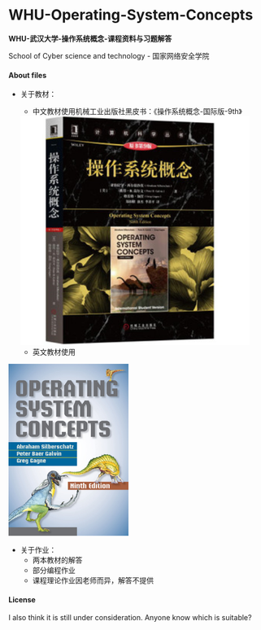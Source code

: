 # WHU-Operating-System-Concepts
**WHU-武汉大学-操作系统概念-课程资料与习题解答**

School of Cyber science and technology  - 国家网络安全学院

#### About files

- 关于教材：

  - 中文教材使用机械工业出版社黑皮书：《操作系统概念-国际版-9th》

  <img src="assets/u=3904507496,2851209820&fm=26&gp=0.jpg" alt="u=3904507496,2851209820&fm=26&gp=0" style="zoom: 150%;" />

  - 英文教材使用<Silberschatz Operating System Concepts-9th>

<img src="assets/CoLPOYQbgpci4KT.jpg" style="zoom: 33%;" />



- 关于作业：
  - 两本教材的解答
  - 部分编程作业
  - 课程理论作业因老师而异，解答不提供

#### License

I also think it is still under consideration. Anyone know which is suitable?

